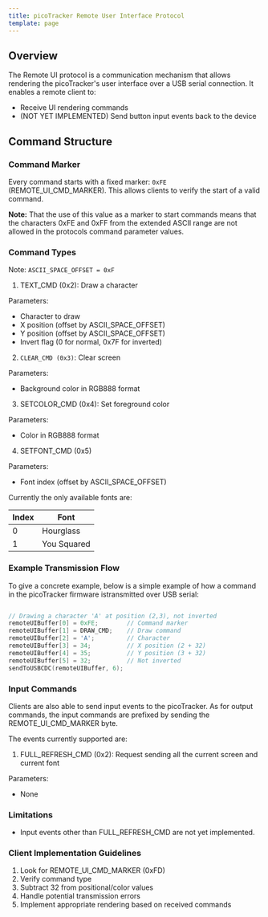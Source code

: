 ```yaml
---
title: picoTracker Remote User Interface Protocol
template: page
---
```


## Overview

The Remote UI protocol is a communication mechanism that allows rendering the picoTracker's user interface over a USB serial connection. It enables a remote client to:

* Receive UI rendering commands
* (NOT YET IMPLEMENTED) Send button input events back to the device

## Command Structure

### Command Marker

Every command starts with a fixed marker: `0xFE` (REMOTE_UI_CMD_MARKER). This allows clients to verify the start of a valid command.

**Note:** That the use of this value as a marker to start commands means that the characters 0xFE and 0xFF from the extended ASCII range are not allowed in the protocols command parameter values.


### Command Types

Note: `ASCII_SPACE_OFFSET = 0xF`


1. TEXT_CMD (0x2): Draw a character

Parameters:

* Character to draw
* X position (offset by ASCII_SPACE_OFFSET)
* Y position (offset by ASCII_SPACE_OFFSET)
* Invert flag (0 for normal, 0x7F for inverted)

2. `CLEAR_CMD (0x3)`: Clear screen

Parameters:

* Background color in RGB888 format

3. SETCOLOR_CMD (0x4): Set foreground color

Parameters:

* Color in RGB888 format

4. SETFONT_CMD (0x5)

Parameters:

* Font index  (offset by ASCII_SPACE_OFFSET)

Currently the only available fonts are:

 | Index | Font   
 | ----- | -----
 | 0     | Hourglass
 | 1     | You Squared



### Example Transmission Flow

To give a concrete example, below is a simple example of how a command in the picoTracker firmware istransmitted over USB serial:

```cpp

// Drawing a character 'A' at position (2,3), not inverted
remoteUIBuffer[0] = 0xFE;        // Command marker
remoteUIBuffer[1] = DRAW_CMD;    // Draw command
remoteUIBuffer[2] = 'A';         // Character
remoteUIBuffer[3] = 34;          // X position (2 + 32)
remoteUIBuffer[4] = 35;          // Y position (3 + 32)
remoteUIBuffer[5] = 32;          // Not inverted
sendToUSBCDC(remoteUIBuffer, 6);
```

### Input Commands

Clients are also able to send input events to the picoTracker. As for output commands, the input commands are prefixed by sending the REMOTE_UI_CMD_MARKER byte.

The events currently supported are:

1. FULL_REFRESH_CMD (0x2): Request sending all the current screen and current font

Parameters:

* None


### Limitations

* Input events other than FULL_REFRESH_CMD are not yet implemented.

### Client Implementation Guidelines

1. Look for REMOTE_UI_CMD_MARKER (0xFD)
1. Verify command type
1. Subtract 32 from positional/color values
1. Handle potential transmission errors
1. Implement appropriate rendering based on received commands